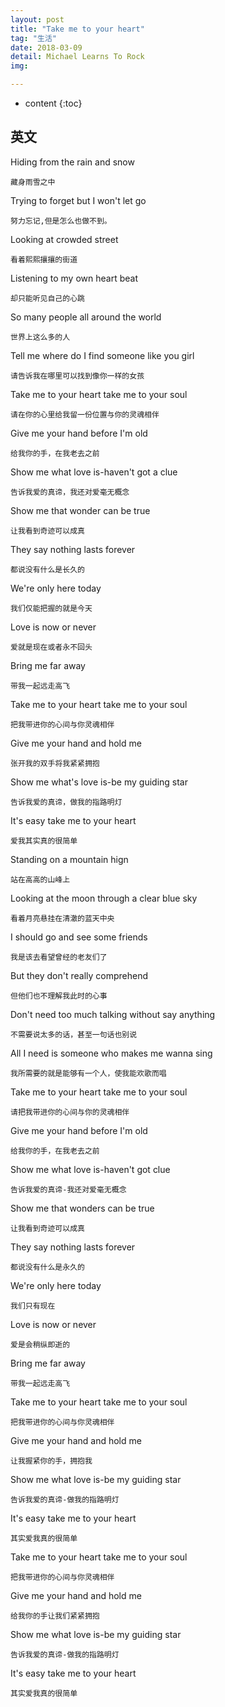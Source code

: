 ```yaml
---
layout: post
title: "Take me to your heart"
tag: "生活"
date: 2018-03-09
detail: Michael Learns To Rock
img: 

---
```


* content
{:toc}

    

## 英文

Hiding from the rain and snow   

    藏身雨雪之中 

Trying to forget but I won't let go

    努力忘记,但是怎么也做不到。

Looking at crowded street

    看着熙熙攘攘的街道

Listening to my own heart beat

    却只能听见自己的心跳

So many people all around the world

    世界上这么多的人

Tell me where do I find someone like you girl

    请告诉我在哪里可以找到像你一样的女孩

Take me to your heart take me to your soul

    请在你的心里给我留一份位置与你的灵魂相伴

Give me your hand before I'm old

    给我你的手，在我老去之前

Show me what love is-haven't got a clue

    告诉我爱的真谛，我还对爱毫无概念

Show me that wonder can be true

    让我看到奇迹可以成真

They say nothing lasts forever

    都说没有什么是长久的

We're only here today

    我们仅能把握的就是今天

Love is now or never

    爱就是现在或者永不回头

Bring me far away

    带我一起远走高飞

Take me to your heart take me to your soul

    把我带进你的心间与你灵魂相伴

Give me your hand and hold me 

    张开我的双手将我紧紧拥抱

Show me what's love is-be my guiding star

    告诉我爱的真谛，做我的指路明灯

It's easy take me to your heart

    爱我其实真的很简单

Standing on a mountain hign

    站在高高的山峰上

Looking at the moon through a clear blue sky

    看着月亮悬挂在清澈的蓝天中央

I should go and see some friends

    我是该去看望曾经的老友们了

But they don't really comprehend

    但他们也不理解我此时的心事

Don't need too much talking without say anything 

    不需要说太多的话，甚至一句话也别说

All I need is someone who makes me wanna sing

    我所需要的就是能够有一个人，使我能欢歌而唱

Take me to your heart take me to your soul

    请把我带进你的心间与你的灵魂相伴

Give me your hand before I'm old

    给我你的手，在我老去之前

Show me what love is-haven't got clue

    告诉我爱的真谛-我还对爱毫无概念

Show me that wonders can be true

    让我看到奇迹可以成真

They say nothing lasts forever

    都说没有什么是永久的

We're only here today

    我们只有现在

Love is now or never

    爱是会稍纵即逝的

Bring me far away

    带我一起远走高飞

Take me to your heart take me to your soul

    把我带进你的心间与你灵魂相伴

Give me your hand and hold me

    让我握紧你的手，拥抱我

Show me what love is-be my guiding star

    告诉我爱的真谛-做我的指路明灯 

It's easy take me to your heart

    其实爱我真的很简单

Take me to your heart take me to your soul

    把我带进你的心间与你灵魂相伴

Give me your hand and hold me 

    给我你的手让我们紧紧拥抱
    
Show me what love is-be my guiding star

    告诉我爱的真谛-做我的指路明灯 

It's easy take me to your heart

    其实爱我真的很简单